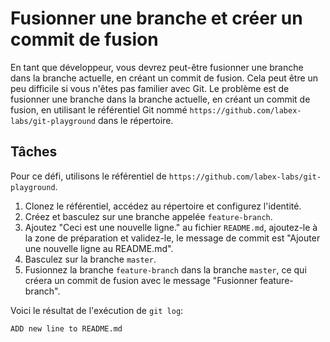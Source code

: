 # Fusionner une branche et créer un commit de fusion

En tant que développeur, vous devrez peut-être fusionner une branche dans la branche actuelle, en créant un commit de fusion. Cela peut être un peu difficile si vous n'êtes pas familier avec Git. Le problème est de fusionner une branche dans la branche actuelle, en créant un commit de fusion, en utilisant le référentiel Git nommé `https://github.com/labex-labs/git-playground` dans le répertoire.

## Tâches

Pour ce défi, utilisons le référentiel de `https://github.com/labex-labs/git-playground`.

1. Clonez le référentiel, accédez au répertoire et configurez l'identité.
2. Créez et basculez sur une branche appelée `feature-branch`.
3. Ajoutez "Ceci est une nouvelle ligne." au fichier `README.md`, ajoutez-le à la zone de préparation et validez-le, le message de commit est "Ajouter une nouvelle ligne au README.md".
4. Basculez sur la branche `master`.
5. Fusionnez la branche `feature-branch` dans la branche `master`, ce qui créera un commit de fusion avec le message "Fusionner feature-branch".

Voici le résultat de l'exécution de `git log`:

```shell
ADD new line to README.md
```
